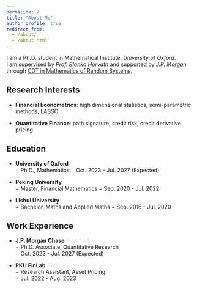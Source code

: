 ```yaml
---
permalink: /
title: "About Me"
author_profile: true
redirect_from: 
  - /about/
  - /about.html
---
```


I am a Ph.D. student in Mathematical Institute, *University of Oxford*. <br/>
I am supervised by *Prof. Blanka Horvath* and supported by *J.P. Morgan* through [CDT in Mathematics of Random Systems](https://www.randomsystems-cdt.ac.uk/).

Research Interests
------
- **Financial Econometrics**: high dimensional statistics, semi-parametric methods, LASSO
  
- **Quantitative Finance**: path signature, credit risk, credit derivative pricing


Education
------
- **University of Oxford** <br/>
  $-$ Ph.D., Mathematics
  $-$ Oct. 2023 - Jul. 2027 (Expected)
  
- **Peking University** <br/>
  $-$ Master, Financial Mathematics
  $-$ Sep. 2020 - Jul. 2022

- **Lishui University** <br/>
  $-$ Bachelor, Maths and Applied Maths
  $-$ Sep. 2016 - Jul. 2020

  

Work Experience
------
- **J.P. Morgan Chase** <font color= #DCDCDC> *(London)* </font> <br/>
  $-$ Ph.D. Associate, Quantitative Research <br/>
  $-$ Oct. 2023 - Jul. 2027 (Expected)
  

- **PKU FinLab** <font color= #DCDCDC> *(Beijing)* </font> <br/>
  $-$ Research Assistant, Asset Pricing  <br/>
  $-$ Jul. 2022 - Aug. 2023  <br/>

